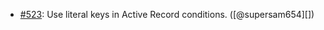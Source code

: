 * [#523](https://github.com/rubocop/rubocop-rails/pull/523): Use literal keys in Active Record conditions. ([@supersam654][])
